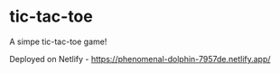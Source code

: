 # tic-tac-toe
 A simpe tic-tac-toe game!
 
 Deployed on Netlify - https://phenomenal-dolphin-7957de.netlify.app/
